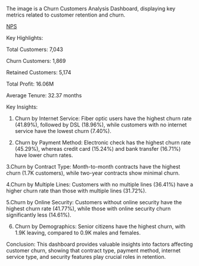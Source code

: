 The image is a Churn Customers Analysis Dashboard, displaying key metrics related to customer retention and churn.

<a href="https://github.com/Aggarwalbhavya48/Data-Analysis-Dashboards/blob/main/Screenshot%202025-03-16%20170704.png">NPS</a>

Key Highlights:

Total Customers: 7,043

Churn Customers: 1,869

Retained Customers: 5,174

Total Profit: 16.06M

Average Tenure: 32.37 months

Key Insights:

1. Churn by Internet Service: Fiber optic users have the highest churn rate (41.89%), followed by DSL (18.96%), while customers with no internet service have the lowest churn (7.40%).

2. Churn by Payment Method: Electronic check has the highest churn rate (45.29%), whereas credit card (15.24%) and bank transfer (16.71%) have lower churn rates.

3.Churn by Contract Type: Month-to-month contracts have the highest churn (1.7K customers), while two-year contracts show minimal churn.

4.Churn by Multiple Lines: Customers with no multiple lines (36.41%) have a higher churn rate than those with multiple lines (31.72%).

5.Churn by Online Security: Customers without online security have the highest churn rate (41.77%), while those with online security churn significantly less (14.61%).

6. Churn by Demographics: Senior citizens have the highest churn, with 1.9K leaving, compared to 0.9K males and females.

Conclusion:
This dashboard provides valuable insights into factors affecting customer churn, showing that contract type, payment method, internet service type, and security features play crucial roles in retention.
